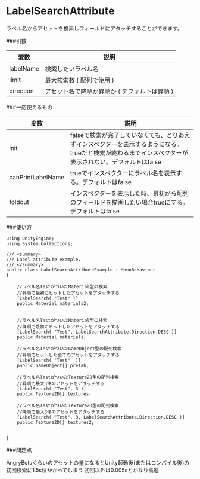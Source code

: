 LabelSearchAttribute
==========================

ラベル名からアセットを検索しフィールドにアタッチすることができます。

###引数

|変数|説明|
|---|---|
|labelName|検索したいラベル名|
|limit|最大検索数 ( 配列で使用 )|
|direction|アセット名で降順か昇順か ( デフォルトは昇順 ) |

###一応使えるもの

|変数|説明|
|---|---|
|init|falseで検索が完了していなくても、とりあえずインスペクターを表示するようになる。trueだと検索が終わるまでインスペクターが表示されない。デフォルトはfalse|
|canPrintLabelName|trueでインスペクターにラベル名を表示する。デフォルトはfalse|
|foldout|インスペクターを表示した時、最初から配列のフィールドを描画したい場合trueにする。デフォルトはfalse|

###使い方

```
using UnityEngine;
using System.Collections;

/// <summary>
/// Label attribute example.
/// </summary>
public class LabelSearchAttributeExample : MonoBehaviour
{

    //ラベル名TestがついたMaterial型の検索
    //昇順で最初にヒットしたアセットをアタッチする
    [LabelSearch( "Test" )]
    public Material materials2;

    
    //ラベル名TestがついたMaterial型の検索
    //降順で最初にヒットしたアセットをアタッチする
    [LabelSearch( "Test", LabelSearchAttribute.Direction.DESC )]
    public Material materials;

    //ラベル名TestがついたGameObject型の配列検索
    //昇順でヒットした全てのアセットをアタッチする
    [LabelSearch( "Test"  )]
    public GameObject[] prefab;

    //ラベル名TestがついたTexture2D型の配列検索
    //昇順で最大3件のアセットをアタッチする
    [LabelSearch( "Test", 3 )]
    public Texture2D[] textures;
    
    //ラベル名TestがついたTexture2D型の配列検索
    //降順で最大3件のアセットをアタッチする
    [LabelSearch( "Test", 3, LabelSearchAttribute.Direction.DESC )]
    public Texture2D[] textures2;
	

}

```

###問題点

AngryBotsくらいのアセットの量になるとUnity起動後(またはコンパイル後)の初回検索に1.5s位かかってしまう
初回以外は0.005sとかなり高速